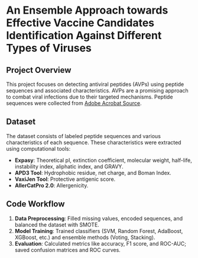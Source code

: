 # An Ensemble Approach towards Effective Vaccine Candidates Identification Against Different Types of Viruses

## Project Overview

This project focuses on detecting antiviral peptides (AVPs) using peptide sequences and associated characteristics. AVPs are a promising approach to combat viral infections due to their targeted mechanisms. Peptide sequences were collected from [Adobe Acrobat Source](https://acrobat.adobe.com/id/urn:aaid:sc:AP:08315d7a-eeb9-4e7a-847f-46a9c805ee4a).

## Dataset

The dataset consists of labeled peptide sequences and various characteristics of each sequence. These characteristics were extracted using computational tools:

- **Expasy**: Theoretical pI, extinction coefficient, molecular weight, half-life, instability index, aliphatic index, and GRAVY.
- **APD3 Tool**: Hydrophobic residue, net charge, and Boman Index.
- **VaxiJen Tool**: Protective antigenic score.
- **AllerCatPro 2.0**: Allergenicity.

## Code Workflow

1. **Data Preprocessing**: Filled missing values, encoded sequences, and balanced the dataset with SMOTE.
2. **Model Training**: Trained classifiers (SVM, Random Forest, AdaBoost, XGBoost, etc.) and ensemble methods (Voting, Stacking).
3. **Evaluation**: Calculated metrics like accuracy, F1 score, and ROC-AUC; saved confusion matrices and ROC curves.

